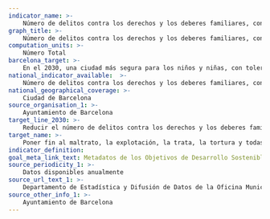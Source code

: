 ```yaml
---
indicator_name: >-
    Número de delitos contra los derechos y los deberes familiares, conocidos por los cuerpos policiales
graph_title: >-
    Número de delitos contra los derechos y los deberes familiares, conocidos por los cuerpos policiales
computation_units: >-
    Número Total
barcelona_target: >-
    En el 2030, una ciudad más segura para los niños y niñas, con tolerancia cero hacia el maltrato infantil
national_indicator_available:  >-
    Número de delitos contra los derechos y los deberes familiares, conocidos por los cuerpos policiales
national_geographical_coverage: >-
    Ciudad de Barcelona
source_organisation_1: >-
    Ayuntamiento de Barcelona
target_line_2030: >-
    Reducir el número de delitos contra los derechos y los deberes familiares en un 50%. Valor hito 2030: 87 o menos
target_name: >-
    Poner fin al maltrato, la explotación, la trata, la tortura y todas las formas de violencia contra los niños y las niñas
indicator_definition:
goal_meta_link_text: Metadatos de los Objetivos de Desarrollo Sostenible de las Naciones Unidas (pdf 894kB)
source_periodicity_1: >-
    Datos disponibles anualmente
source_url_text_1: >-
    Departamento de Estadística y Difusión de Datos de la Oficina Municipal de Datos
source_other_info_1: >-
    Ayuntamiento de Barcelona
---
```

